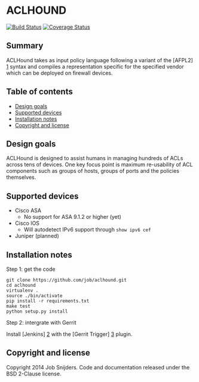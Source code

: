 ACLHOUND
========

[![Build Status](https://travis-ci.org/job/aclhound.svg?branch=master)](https://travis-ci.org/job/aclhound)
[![Coverage Status](https://coveralls.io/repos/job/aclhound/badge.png)](https://coveralls.io/r/job/aclhound)

Summary
-------

ACLHound takes as input policy language following a variant of the [AFPL2] [1]
syntax and compiles a representation specific for the specified vendor which
can be deployed on firewall devices.

Table of contents
-----------------

- [Design goals](#design-goals)
- [Supported devices](#supported-devices)
- [Installation notes](#installation-notes)
- [Copyright and license](#copyright-and-license)

Design goals
------------

ACLHound is designed to assist humans in managing hundreds of ACLs across 
tens of devices. One key focus point is maximum re-usability of ACL 
components such as groups of hosts, groups of ports and the policies 
themselves.

Supported devices 
-----------------

* Cisco ASA
    * No support for ASA 9.1.2 or higher (yet)
* Cisco IOS
    * Will autodetect IPv6 support through ```show ipv6 cef```
* Juniper (planned)

Installation notes
------------------

Step 1: get the code

```
git clone https://github.com/job/aclhound.git
cd aclhound
virtualenv .
source ./bin/activate
pip install -r requirements.txt
make test
python setup.py install
```

Step 2: intergrate with Gerrit

Install [Jenkins] [2] with the [Gerrit Trigger] [3] plugin.

Copyright and license
---------------------

Copyright 2014 Job Snijders. Code and documentation released under the BSD
2-Clause license.


[1]: http://www.lsi.us.es/~quivir/sergio/DEPEND09.pdf "AFPL2"
[2]: http://jenkins-ci.org/ "Jenkins"
[3]: https://wiki.jenkins-ci.org/display/JENKINS/Gerrit+Trigger "Gerrit Trigger"
